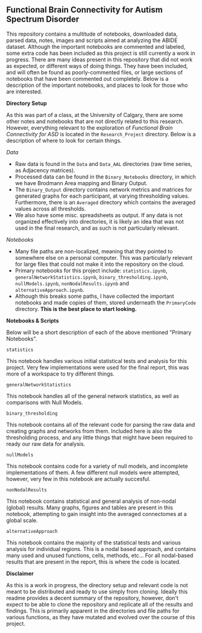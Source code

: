 ## Functional Brain Connectivity for Autism Spectrum Disorder ##

This repository contains a multitude of notebooks, downloaded data, parsed data, notes, images and scripts aimed at analyzing the ABIDE dataset. Although the important notebooks are commented and labeled, some extra code has been included as this project is still currently
a work in progress. There are many ideas present in this repository that did not work as expected, or different ways of doing things. They have been included, and will often be found as poorly-commented files, or large sections of notebooks that have been commented out 
completely. Below is a description of the important notebooks, and places to look for those who are interested.

__Directory Setup__

As this was part of a class, at the University of Calgary, there are some other notes and notebooks that are not directly related to this research. However, everything relevant to the exploration of _Functional Brain Connectivity for ASD_ is located in the `Research_Project`
directory. Below is a description of where to look for certain things.

_Data_
- Raw data is found in the `Data` and `Data_AAL` directories (raw time series, as Adjacency matrices).
- Processed data can be found in the `Binary_Notebooks` directory, in which we have Brodmann Area mapping and Binary Output.
- The `Binary_Output` directory contains network metrics and matrices for generated graphs for each participant, at varying thresholding values. Furthermore, there is an `Averaged` directory which contains the averaged values across all thresholds.
- We also have some misc. spreadsheets as output. If any data is not organized effectively into directories, it is likely an idea that was not used in the final research, and as such is not particularly relevant.

_Notebooks_
- Many file paths are non-localized, meaning that they pointed to somewhere else on a personal computer. This was particularly relevant for large files that could not make it into the repository on the cloud.
- Primary notebooks for this project include: `statistics.ipynb`, `generalNetworkStatistics.ipynb`, `binary_thresholding.ipynb`, `nullModels.ipynb`, `nonNodalResults.ipynb` and `alternativeApproach.ipynb`.
- Although this breaks some paths, I have collected the important notebooks and made copies of them, stored underneath the `PrimaryCode` directory. __This is the best place to start looking.__

  
__Notebooks & Scripts__

Below will be a short description of each of the above mentioned "Primary Notebooks".

`statistics`

This notebook handles various initial statistical tests and analysis for this project. Very few implementations were used for the final report, this was more of a workspace to try different things.

`generalNetworkStatistics`

This notebook handles all of the general network statistics, as well as comparisons with Null Models.

`binary_thresholding`

This notebook contains all of the relevant code for parsing the raw data and creating graphs and networks from them. Included here is also the thresholding process, and any little things that might have been required to ready our raw data for analysis.

`nullModels`

This notebook contains code for a variety of null models, and incomplete implementations of them. A few different null models were attempted, however, very few in this notebook are actually succesful.

`nonNodalResults`

This notebook contains statistical and general analysis of non-nodal (global) results. Many graphs, figures and tables are present in this notebook, attempting to gain insight into the averaged connectomes at a global scale.

`alternativeApproach`

This notebook contains the majority of the statistical tests and various analysis for individual regions. This is a nodal based approach, and contains many used and unused functions, cells, methods, etc... 
For all nodal-based results that are present in the report, this is where the code is located.

__Disclaimer__

As this is a work in progress, the directory setup and relevant code is not meant to be distributed and ready to use simply from cloning. Ideally this readme provides a decent summary of the repository, however, don't expect to be able to clone the repository and replicate
all of the results and findings. This is primarily apparent in the directories and file paths for various functions, as they have mutated and evolved over the course of this project.
